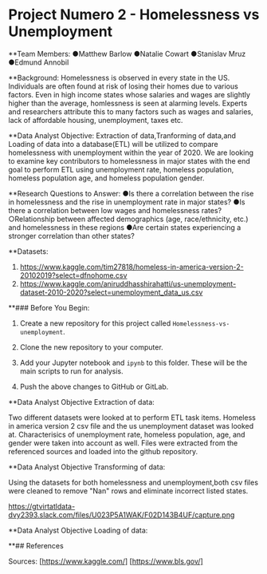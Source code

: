 
# Project Numero 2 - Homelessness vs Unemployment

**Team Members:
●Matthew Barlow
●Natalie Cowart
●Stanislav Mruz
●Edmund Annobil


**Background: 
Homelessness is observed in every state in the US. Individuals are often found at risk of losing their homes due to various factors. Even in high income states whose salaries and wages are slightly higher than the average, homlessness is seen at alarming levels. Experts and researchers attribute this to many factors such as wages and salaries, lack of affordable housing, unemployment, taxes etc.  

**Data Analyst Objective: 
Extraction of data,Tranforming of data,and Loading of data into a database(ETL) will be utilized to compare homelessness with unemployment within the year of 2020.  We are looking to examine key contributors to homelessness in major states with the end goal to perform ETL using unemployment rate, homeless population, homeless population age, and homeless population gender.


**Research Questions to Answer:
●Is there a correlation between the rise in homelessness and the rise in unemployment rate in major states? 
●Is there a correlation between low wages and homelessness rates?○Relationship between affected demographics (age, race/ethnicity, etc.) and homelessness in these regions
●Are certain states experiencing a stronger correlation than other states? 

**Datasets: 
1. https://www.kaggle.com/tim27818/homeless-in-america-version-2-20102019?select=dfnohome.csv
2. https://www.kaggle.com/aniruddhasshirahatti/us-unemployment-dataset-2010-2020?select=unemployment_data_us.csv

**### Before You Begin:

1. Create a new repository for this project called `Homelessness-vs-unemployment`.

2. Clone the new repository to your computer.

3. Add your Jupyter notebook and `ipynb` to this folder. These will be the main scripts to run for analysis.

4. Push the above changes to GitHub or GitLab.

**Data Analyst Objective Extraction of data: 

Two different datasets were looked at to perform ETL task items. Homeless in america version 2 csv file and the us unemployment dataset was looked at. Characterisics of unemployment rate, homeless population, age, and gender were taken into account as well. Files were extracted from the referenced sources and loaded into the github repository. 

**Data Analyst Objective Transforming of data: 

Using the datasets for both homelessness and unemployment,both csv files were cleaned to remove "Nan" rows and eliminate incorrect listed states. 

https://gtvirtatldata-dvy2393.slack.com/files/U023P5A1WAK/F02D143B4UF/capture.png






**Data Analyst Objective Loading of data: 



**## References

Sources: [https://www.kaggle.com/]
        [https://www.bls.gov/]
